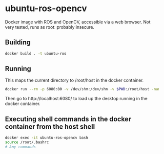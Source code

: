 # ubuntu-ros-opencv

Docker image with ROS and OpenCV, accessible via a web browser. Not very tested, runs as root: probably insecure.


## Building

```bash
docker build . -t ubuntu-ros
```


## Running

This maps the current directory to /root/host in the docker container.

```bash
docker run --rm -p 6080:80 -v /dev/shm:/dev/shm -v $PWD:/root/host -name ubuntu-ros-opencv ubuntu-ros-opencv
```

Then go to http://localhost:6080/ to load up the desktop running in the docker container.


## Executing shell commands in the docker container from the host shell

```bash
docker exec -it ubuntu-ros-opencv bash
source /root/.bashrc
# Any commands
```
